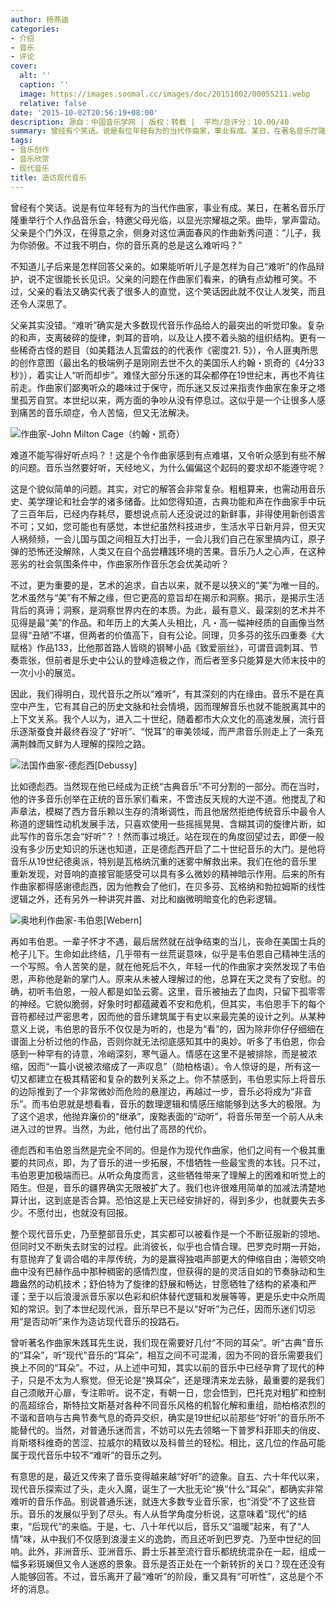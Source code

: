 ```yaml
---
author: 杨燕迪
categories:
- 介绍
- 音乐
- 评论
cover:
  alt: ''
  caption: ''
  image: https://images.soomal.cc/images/doc/20151002/00055211.webp
  relative: false
date: '2015-10-02T20:56:19+08:00'
description: 源自：中国音乐学网 | 版权：转载 |  平均/总评分：10.00/40
summary: 曾经有个笑话。说是有位年轻有为的当代作曲家，事业有成。某日，在著名音乐厅隆重举行个人作品音乐会，特邀父母光临，以显光宗耀祖之荣。曲毕，掌声雷动。父亲是个门外汉，在得意之余，侧身对这位满面春风的作曲新秀问道：“儿子，我为你骄傲。不过我不明白，你的音乐真的总是这么难听吗？”
tags:
- 音乐创作
- 音乐欣赏
- 现代音乐
title: 造访现代音乐
---
```


曾经有个笑话。说是有位年轻有为的当代作曲家，事业有成。某日，在著名音乐厅隆重举行个人作品音乐会，特邀父母光临，以显光宗耀祖之荣。曲毕，掌声雷动。父亲是个门外汉，在得意之余，侧身对这位满面春风的作曲新秀问道：“儿子，我为你骄傲。不过我不明白，你的音乐真的总是这么难听吗？”

不知道儿子后来是怎样回答父亲的。如果能听听儿子是怎样为自己“难听”的作品辩护，说不定很能长长见识。父亲的问题在作曲家们看来，的确有点幼稚可笑。不过，父亲的看法又确实代表了很多人的直觉，这个笑话因此就不仅让人发笑，而且还令人深思了。

父亲其实没错。“难听”确实是大多数现代音乐作品给人的最突出的听觉印象。复杂的和声，支离破碎的旋律，刺耳的音响，以及让人摸不着头脑的组织结构。更有一些稀奇古怪的题目（如美籍法人瓦雷兹的的代表作《密度21. 5》），令人匪夷所思的创作意图（最出名的极端例子是刚刚去世不久的美国乐人约翰・凯奇的《4分33秒》），着实让人“听而却步”。难怪大部分乐迷的耳朵都停在19世纪末，再也不肯往前走。作曲家们鄙夷听众的趣味过于保守，而乐迷又反过来指责作曲家在象牙之塔里孤芳自赏。本世纪以来，两方面的争吵从没有停息过。这似乎是一个让很多人感到痛苦的音乐顽症，令人苦恼，但又无法解决。

![作曲家-John Milton Cage（约翰・凯奇）](https://images.soomal.cc/images/doc/20120224/00017061.webp)





难道不能写得好听点吗？！这是个令作曲家感到有点难堪，又令听众感到有些不解的问题。音乐当然要好听，天经地义，为什么偏偏这个起码的要求却不能遵守呢？

这是个貌似简单的问题。其实，对它的解答会非常复杂。粗粗算来，也需动用音乐史、美学理论和社会学的诸多储备。比如您得知道，古典功能和声在作曲家手中玩了三百年后，已经内存耗尽，要想说点前人还没说过的新鲜事，非得使用新创语言不可；又如，您可能也有感觉，本世纪虽然科技进步，生活水平日新月异，但天灾人祸频频，一会儿国与国之间相互大打出手，一会儿我们自己在家里搞内讧，原子弹的恐怖还没解除，人类又在自个品尝糟践环境的苦果。音乐乃人之心声，在这种恶劣的社会氛围条件中，作曲家所作音乐怎会优美动听？

不过，更为重要的是，艺术的追求，自古以来，就不是以狭义的“美”为唯一目的。艺术虽然与“美”有不解之缘，但它更高的意旨却在揭示和洞察。揭示，是揭示生活背后的真谛；洞察，是洞察世界内在的本质。为此，最有意义、最深刻的艺术并不见得是最“美”的作品。和年历上的大美人头相比，凡・高一幅神经质的自画像当然显得“丑陋”不堪，但两者的价值高下，自有公论。同理，贝多芬的弦乐四重奏《大赋格》作品133，比他那首路人皆晓的钢琴小品《致爱丽丝》，可谓音调刺耳、节奏乖张，但前者是乐史中公认的登峰造极之作，而后者至多只能算是大师末技中的一次小小的展览。

因此，我们得明白，现代音乐之所以“难听”，有其深刻的内在缘由。音乐不是在真空中产生，它有其自己的历史文脉和社会情境，因而理解音乐也就不能脱离其中的上下文关系。我个人以为，进入二十世纪，随着都市大众文化的高速发展，流行音乐逐渐蚕食并最终吞没了“好听”、“悦耳”的审美领域，而严肃音乐则走上了一条充满荆棘而又鲜为人理解的探险之路。

![法国作曲家-德彪西[Debussy]](https://images.soomal.cc/images/doc/20141019/00046793_01.webp)





比如德彪西。当然现在他已经成为正统“古典音乐”不可分割的一部分。而在当时，他的许多音乐创举在正统的音乐家们看来，不啻违反天规的大逆不道。他搅乱了和声章法，模糊了西方音乐赖以生存的清晰调性，而且他居然拒绝传统音乐中最令人称道的逻辑性动机发展手法，只喜欢使用一些摇摇晃晃、含糊其词的旋律片断，如此写作的音乐怎会“好听”？！然而事过境迁。站在现在的角度回望过去，即便一般没有多少历史知识的乐迷也知道，正是德彪西开启了二十世纪音乐的大门。是他将音乐从19世纪德奥派，特别是瓦格纳沉重的迷雾中解救出来。我们在他的音乐里重新发现，对音响的直接官能感受可以具有多么微妙的精神暗示作用。后来的所有作曲家都得感谢德彪西，因为他教会了他们，在贝多芬、瓦格纳和勃拉姆斯的线性逻辑之外，还有另外一种讲究并置、对比和幽微明暗变化的色彩逻辑。

![奥地利作曲家-韦伯恩[Webern]](https://images.soomal.cc/images/doc/20140420/00041861_01.webp)





再如韦伯恩。一辈子怀才不遇，最后居然就在战争结束的当儿，丧命在美国士兵的枪子儿下。生命如此终结，几乎带有一丝荒诞意味，似乎是韦伯恩自己精神生活的一个写照。令人苦笑的是，就在他死后不久，年轻一代的作曲家才突然发现了韦伯恩，声称他是新的掌门人。原来从未被人理解过的他，总算在天之灵有了安慰。的确，初听韦伯恩，一般人都是如坠云雾。这里，音乐被抽去了血肉，只留下孤零零的神经。它貌似脆弱，好象时时都蕴藏着不安和危机，但其实，韦伯恩手下的每个音符都经过严密思考，因而他的音乐建筑属于有史以来最完美的设计之列。从某种意义上说，韦伯恩的音乐不仅仅是为听的，也是为“看”的，因为除非你仔仔细细在谱面上分析过他的作品，否则你就无法彻底感知其中的奥妙。听多了韦伯恩，你会感到一种罕有的诗意，冷峭深刻，寒气逼人。情感在这里不是被排除，而是被浓缩，因而“一篇小说被浓缩成了一声叹息”（勋柏格语）。令人惊讶的是，所有这一切又都建立在极其精密和复杂的数列关系之上。你不禁感到，韦伯恩实际上将音乐的边际推到了一个非常微妙而危险的悬崖边，再越过一步，音乐必将成为“非音乐”。而韦伯恩就是想看看，音乐的数理逻辑和情感压缩能够到达多大的极限。为了这个追求，他抛弃廉价的“继承”，废黜表面的“动听”，将音乐带至一个前人从未进入过的世界。当然，为此，他付出了高昂的代价。

德彪西和韦伯恩当然是完全不同的。但是作为现代作曲家，他们之间有一个极其重要的共同点，即，为了音乐的进一步拓展，不惜牺牲一些最宝贵的本钱。只不过，韦伯恩更加极端而已。从听众角度而言，这些牺牲带来了理解上的困难和听觉上的陌生。但是，音乐的疆界确实无限被扩大了。我们也许很难用简单的加减法清楚地算计出，这到底是否合算。恐怕这是上天已经安排好的，得到多少，也就要失去多少。不愿付出，也就没有回报。

整个现代音乐史，乃至整部音乐史，其实都可以被看作是一个不断征服新的领地、但同时又不断失去财宝的过程。此消彼长，似乎也合情合理。巴罗克时期一开始，有意抛弃了复调合唱的丰厚传统，为的是赢得独唱声部更大的伸缩自由；海顿交响曲中没有巴赫作品中那种稠密的感情烈度，但获得的是的灵活自如的节奏脉动和生趣盎然的动机技术；舒伯特为了旋律的舒展和畅达，甘愿牺牲了结构的紧凑和严谨；至于以后浪漫派音乐家以色彩和织体替代逻辑和发展等等，更是乐史中众所周知的常识。到了本世纪现代派，音乐早已不是以“好听”为己任，因而乐迷们切忌用“是否动听”来作为造访现代音乐的投路石。

曾听著名作曲家朱践耳先生说，我们现在需要好几付“不同的耳朵”。听“古典”音乐的“耳朵”，听“现代”音乐的“耳朵”，相互之间不可混淆，因为不同的音乐需要我们换上不同的“耳朵”。不过，从上述中可知，其实以前的音乐中已经孕育了现代的种子，只是不太为人察觉。但无论是“换耳朵”，还是理清来龙去脉，最重要的是我们自己须敞开心扉，专注聆听。说不定，有朝一日，您会悟到，巴托克对粗犷和控制的高超综合，斯特拉文斯基对各种不同音乐风格的机智化解和重组，勋柏格浓烈的不谐和音响与古典节奏气息的奇异交织，确实是19世纪以前那些“好听”的音乐所不能替代的。当然，对普通乐迷而言，不妨可以先去领略一下普罗科菲耶夫的俏皮、肖斯塔科维奇的苦涩、拉威尔的精致以及科普兰的轻松。相比，这几位的作品可能属于现代音乐中较不“难听”的音乐之列。

有意思的是，最近又传来了音乐变得越来越“好听”的迹象。自五、六十年代以来，现代音乐探索过了头，走火入魔，诞生了一大批无论“换”什么“耳朵”，都确实非常难听的音乐作品。别说普通乐迷，就连大多数专业音乐家，也“消受”不了这些音乐。音乐的发展似乎到了尽头。有人从哲学角度分析说，这意味着“现代”的结束，“后现代”的来临。于是，七、八十年代以后，音乐又“温暖”起来，有了“人情”味，从中我们不仅感到浪漫主义的逸韵，而且还听到巴罗克、乃至中世纪的回响。此外，非洲音乐、亚洲音乐、爵士乐甚至流行音乐都统统混杂在一起，组成一幅多彩斑斓但又令人迷惑的景象。音乐是否正处在一个新转折的关口？现在还没有人能够回答。不过，音乐离开了最“难听”的阶段，重又具有“可听性”，这总是个不坏的消息。